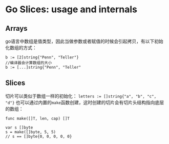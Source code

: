 Go Slices: usage and internals
====

Arrays
----
go语言中数组是值类型，因此当做参数或者赋值的时候会引起拷贝，有以下初始化数组的方式：
```
b := [2]string{"Penn", "Teller"}
//编译器会计算数组的大小
b := [...]string{"Penn", "Teller"

```

Slices
----
切片可以类似于数组一样的初始化：
`letters := []string{"a", "b", "c", "d"}`
也可以通过内置的`make`函数创建，这时创建的切片会有切片头结构指向底层的数组：
``` 
func make([]T, len, cap) []T

var s []byte
s = make([]byte, 5, 5)
// s == []byte{0, 0, 0, 0, 0}
```